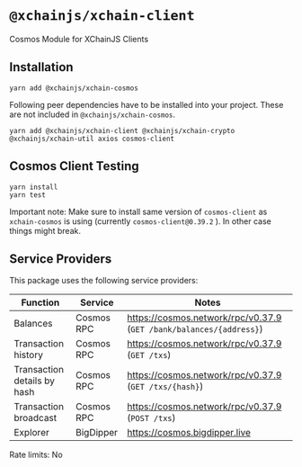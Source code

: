 # `@xchainjs/xchain-client`

Cosmos Module for XChainJS Clients

## Installation

```
yarn add @xchainjs/xchain-cosmos
```

Following peer dependencies have to be installed into your project. These are not included in `@xchainjs/xchain-cosmos`.

```
yarn add @xchainjs/xchain-client @xchainjs/xchain-crypto @xchainjs/xchain-util axios cosmos-client
```

## Cosmos Client Testing

```
yarn install
yarn test
```

Important note: Make sure to install same version of `cosmos-client` as `xchain-cosmos` is using (currently `cosmos-client@0.39.2` ). In other case things might break.

## Service Providers

This package uses the following service providers:

| Function                    | Service    | Notes                                                               |
| --------------------------- | ---------- | ------------------------------------------------------------------- |
| Balances                    | Cosmos RPC | https://cosmos.network/rpc/v0.37.9 (`GET /bank/balances/{address}`) |
| Transaction history         | Cosmos RPC | https://cosmos.network/rpc/v0.37.9 (`GET /txs`)                     |
| Transaction details by hash | Cosmos RPC | https://cosmos.network/rpc/v0.37.9 (`GET /txs/{hash}`)              |
| Transaction broadcast       | Cosmos RPC | https://cosmos.network/rpc/v0.37.9 (`POST /txs`)                    |
| Explorer                    | BigDipper  | https://cosmos.bigdipper.live                                       |

Rate limits: No
